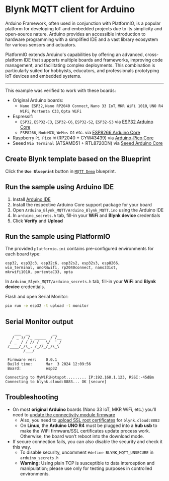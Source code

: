 
# Blynk MQTT client for Arduino

Arduino Framework, often used in conjunction with PlatformIO, is a popular platform for developing IoT and embedded projects due to its simplicity and open-source nature. Arduino provides an accessible introduction to hardware programming with a simplified IDE and a vast library ecosystem for various sensors and actuators.

PlatformIO extends Arduino's capabilities by offering an advanced, cross-platform IDE that supports multiple boards and frameworks, improving code management, and facilitating complex deployments. This combination is particularly suited for hobbyists, educators, and professionals prototyping IoT devices and embedded systems.

---

This example was verified to work with these boards:

- Original Arduino boards:
  - `Nano ESP32`, `Nano RP2040 Connect`, `Nano 33 IoT`, `MKR WiFi 1010`, `UNO R4 WiFi`, `Portenta C33`, `Opta WiFi`
- Espressif:
  - `ESP32`, `ESP32-C3`, `ESP32-C6`, `ESP32-S2`, `ESP32-S3` via [ESP32 Arduino Core](https://docs.espressif.com/projects/arduino-esp32/en/latest/installing.html)
  - `ESP8266`, `NodeMCU`, `WeMos D1` etc. via [ESP8266 Arduino Core](https://github.com/esp8266/Arduino)
- Raspberry `Pi Pico W` (RP2040 + CYW43439) via [Arduino-Pico Core](https://arduino-pico.readthedocs.io/en/latest/install.html)
- Seeed `Wio Terminal` (ATSAMD51 + RTL8720DN) via [Seeed Arduino Core](https://wiki.seeedstudio.com/Wio-Terminal-Getting-Started/#software)

## Create Blynk template based on the Blueprint

Click the **`Use Blueprint`** button in [`MQTT Demo`](https://blynk.cloud/dashboard/blueprints/Library/TMPL4zGiS1A7l) blueprint.

## Run the sample using Arduino IDE

1. Install [Arduino IDE](https://www.arduino.cc/en/software)
2. Install the respective Arduino Core support package for your board
3. Open `Arduino_Blynk_MQTT/Arduino_Blynk_MQTT.ino` using the Arduino IDE
4. In `arduino_secrets.h` tab, fill-in your **WiFi** and **Blynk device** credentials
5. Click **Verify** and **Upload**

## Run the sample using PlatformIO

The provided `platformio.ini` contains pre-configured environments for each board type:

```
esp32, esp32c3, esp32c6, esp32s2, esp32s3, esp8266,
wio_terminal, unoR4wifi, rp2040connect, nano33iot,
mkrwifi1010, portentaC33, opta
```

In `Arduino_Blynk_MQTT/arduino_secrets.h` tab, fill-in your **WiFi** and **Blynk device** credentials.

Flash and open Serial Monitor:

```sh
pio run -e esp32 -t upload -t monitor
```

## Serial Monitor output

```log
    ___  __          __
   / _ )/ /_ _____  / /__
  / _  / / // / _ \/  '_/
 /____/_/\_, /_//_/_/\_\
        /___/

 Firmware ver:    0.0.1
 Build time:      Mar  3 2024 12:09:56
 Board:           esp32

Connecting to MyWiFiHotspot......... IP:192.168.1.123, RSSI:-45dBm
Connecting to blynk.cloud:8883... OK [secure]
```

## Troubleshooting

- On most **original Arduino** boards (Nano 33 IoT, MKR WiFi, etc.) you'll need to [update the connectivity module firmware][update-fw]
  - Also, you need to [upload SSL root certificates][root-ssl] for `blynk.cloud:8883`
  - On **Linux**, the **Arduino UNO R4** must be plugged into a **hub usb** to make the WiFi firmware/SSL certificates update process work. Otherwise, the board won’t reboot into the download mode.
- If secure connection fails, you can also disable the security and check it this way.
  - To disable security, uncomment `#define BLYNK_MQTT_UNSECURE` in `arduino_secrets.h`
  - **Warning:** Using plain TCP is susceptible to data interception and manipulation; please use only for testing purposes in controlled environments.

[update-fw]: https://support.arduino.cc/hc/en-us/articles/360013896579-Use-the-Firmware-Updater-in-Arduino-IDE
[root-ssl]: https://support.arduino.cc/hc/en-us/articles/360016119219-Upload-SSL-root-certificates
